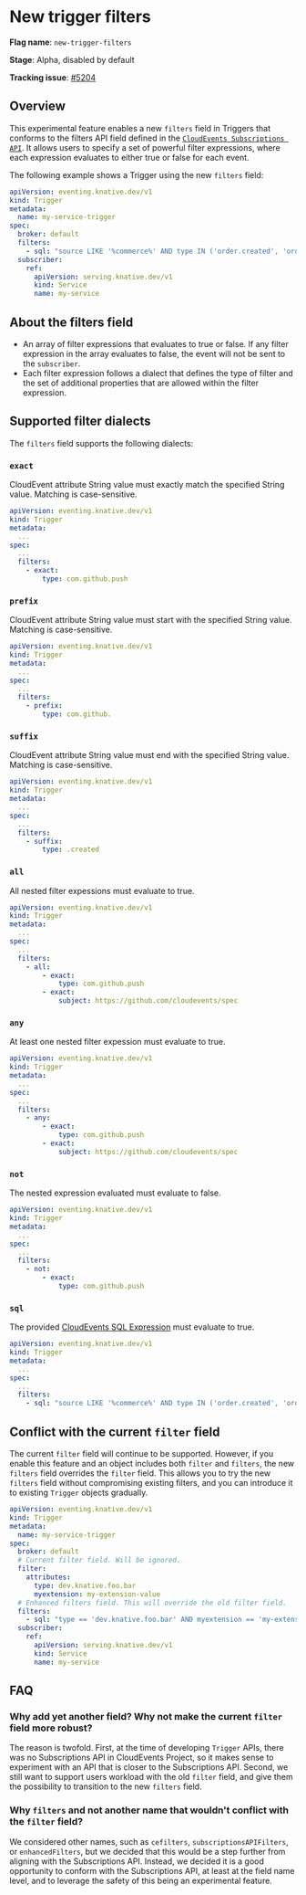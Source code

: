 # New trigger filters

**Flag name**: `new-trigger-filters`

**Stage**: Alpha, disabled by default

**Tracking issue**: [#5204](https://github.com/knative/eventing/issues/5204)
## Overview
This experimental feature enables a new `filters` field in Triggers that conforms to the filters API field defined in the [`CloudEvents Subscriptions API`](https://github.com/cloudevents/spec/blob/main/subscriptions/spec.md#324-filters). It allows users to specify a set of powerful filter expressions, where each expression evaluates to either true or false for each event.

The following example shows a Trigger using the new `filters` field:

```yaml
apiVersion: eventing.knative.dev/v1
kind: Trigger
metadata:
  name: my-service-trigger
spec:
  broker: default
  filters:
    - sql: "source LIKE '%commerce%' AND type IN ('order.created', 'order.updated', 'order.canceled')"
  subscriber:
    ref:
      apiVersion: serving.knative.dev/v1
      kind: Service
      name: my-service
```

## About the filters field
* An array of filter expressions that evaluates to true or false. If any filter expression in the array evaluates to false, the event will not be sent to the `subscriber`.
* Each filter expression follows a dialect that defines the type of filter and the set of additional properties that are allowed within the filter expression.

## Supported filter dialects

The `filters` field supports the following dialects:

### `exact`

CloudEvent attribute String value must exactly match the specified String value. Matching is case-sensitive.

```yaml
apiVersion: eventing.knative.dev/v1
kind: Trigger
metadata:
  ...
spec:
  ...
  filters:
    - exact:
        type: com.github.push
```

### `prefix`

CloudEvent attribute String value must start with the specified String value. Matching is case-sensitive.

```yaml
apiVersion: eventing.knative.dev/v1
kind: Trigger
metadata:
  ...
spec:
  ...
  filters:
    - prefix:
        type: com.github.
```

### `suffix`

CloudEvent attribute String value must end with the specified String value. Matching is case-sensitive.

```yaml
apiVersion: eventing.knative.dev/v1
kind: Trigger
metadata:
  ...
spec:
  ...
  filters:
    - suffix:
        type: .created
```

### `all`

All nested filter expessions must evaluate to true.

```yaml
apiVersion: eventing.knative.dev/v1
kind: Trigger
metadata:
  ...
spec:
  ...
  filters:
    - all:
        - exact:
            type: com.github.push
        - exact:
            subject: https://github.com/cloudevents/spec
```

### `any`

At least one nested filter expession must evaluate to true.

```yaml
apiVersion: eventing.knative.dev/v1
kind: Trigger
metadata:
  ...
spec:
  ...
  filters:
    - any:
        - exact:
            type: com.github.push
        - exact:
            subject: https://github.com/cloudevents/spec
```

### `not`

The nested expression evaluated must evaluate to false.

```yaml
apiVersion: eventing.knative.dev/v1
kind: Trigger
metadata:
  ...
spec:
  ...
  filters:
    - not:
        - exact:
            type: com.github.push 
```
### `sql`

The provided [CloudEvents SQL Expression](https://github.com/cloudevents/spec/blob/main/cesql/spec.md) must evaluate to true.

```yaml
apiVersion: eventing.knative.dev/v1
kind: Trigger
metadata:
  ...
spec:
  ...
  filters:
    - sql: "source LIKE '%commerce%' AND type IN ('order.created', 'order.updated', 'order.canceled')"
```

## Conflict with the current `filter` field

The current `filter` field will continue to be supported. However, if you enable this feature and an object includes both `filter` and `filters`, the new `filters` field overrides the `filter` field. This allows you to try the new `filters` field without compromising existing filters, and you can introduce it to existing `Trigger` objects gradually.

```yaml
apiVersion: eventing.knative.dev/v1
kind: Trigger
metadata:
  name: my-service-trigger
spec:
  broker: default
  # Current filter field. Will be ignored.
  filter:
    attributes:
      type: dev.knative.foo.bar
      myextension: my-extension-value
  # Enhanced filters field. This will override the old filter field.
  filters:
    - sql: "type == 'dev.knative.foo.bar' AND myextension == 'my-extension-value'"
  subscriber:
    ref:
      apiVersion: serving.knative.dev/v1
      kind: Service
      name: my-service
```

## FAQ

### Why add yet another field? Why not make the current `filter` field more robust?

The reason is twofold. First, at the time of developing `Trigger` APIs, there was no Subscriptions API in CloudEvents Project, so it makes sense to experiment with an API that is closer to the Subscriptions API. Second, we still want to support users workload with the old `filter` field, and give them the possibility to transition to the new `filters` field.

### Why `filters` and not another name that wouldn't conflict with the `filter` field?

We considered other names, such as `cefilters`, `subscriptionsAPIFilters`, or `enhancedFilters`, but we decided that this would be a step further from aligning with the Subscriptions API. Instead, we decided it is a good opportunity to conform with the Subscriptions API, at least at the field name level, and to leverage the safety of this being an experimental feature.

